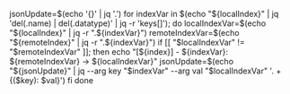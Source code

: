 jsonUpdate=$(echo '{}' | jq '.')
for indexVar in $(echo "${localIndex}" | jq 'del(.name) | del(.datatype)' | jq -r 'keys[]'); do
  localIndexVar=$(echo "${localIndex}" | jq -r ".${indexVar}")
  remoteIndexVar=$(echo "${remoteIndex}" | jq -r ".${indexVar}")
  if [[ "$localIndexVar" != "$remoteIndexVar" ]]; then
    echo "[${index}] - ${indexVar}: ${remoteIndexVar} -> ${localIndexVar}"
    jsonUpdate=$(echo "${jsonUpdate}" | jq --arg key "$indexVar" --arg val "$localIndexVar" '. + {($key): $val}')
  fi
done